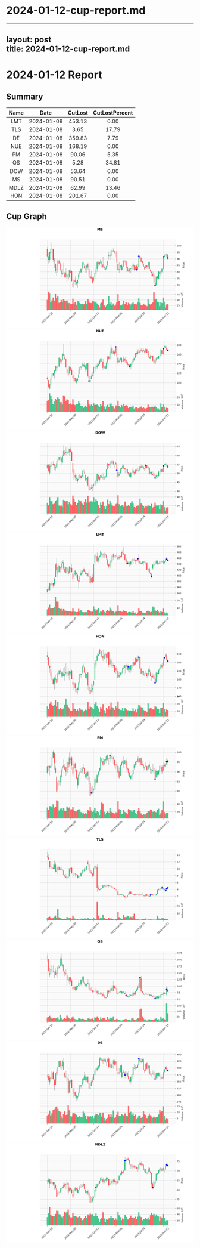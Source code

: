 
2024-01-12-cup-report.md
========================
  
---  
layout: post  
title: 2024-01-12-cup-report.md  
---  

2024-01-12 Report
=================

Summary
-------
  

|Name|Date|CutLost|CutLostPercent|
| :---: | :---: | :---: | :---: |
|LMT|2024-01-08|453.13|0.00|
|TLS|2024-01-08|3.65|17.79|
|DE|2024-01-08|359.83|7.79|
|NUE|2024-01-08|168.19|0.00|
|PM|2024-01-08|90.06|5.35|
|QS|2024-01-08|5.28|34.81|
|DOW|2024-01-08|53.64|0.00|
|MS|2024-01-08|90.51|0.00|
|MDLZ|2024-01-08|62.99|13.46|
|HON|2024-01-08|201.67|0.00|

Cup Graph
---------
  
![MS.png](/image/202401121102/MS.png)  
![NUE.png](/image/202401121102/NUE.png)  
![DOW.png](/image/202401121102/DOW.png)  
![LMT.png](/image/202401121102/LMT.png)  
![HON.png](/image/202401121102/HON.png)  
![PM.png](/image/202401121102/PM.png)  
![TLS.png](/image/202401121102/TLS.png)  
![QS.png](/image/202401121102/QS.png)  
![DE.png](/image/202401121102/DE.png)  
![MDLZ.png](/image/202401121102/MDLZ.png)